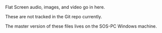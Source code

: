 Flat Screen audio, images, and video go in here.

These are not tracked in the Git repo currently.

The master version of these files lives on the SOS-PC Windows machine.
